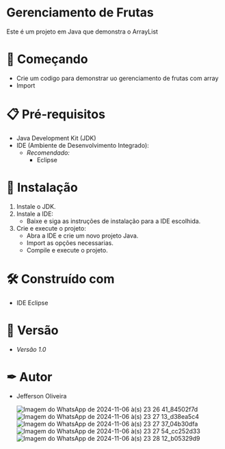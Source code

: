 # Gerenciamento de Frutas

Este é um projeto em Java que demonstra o ArrayList

# 🚀 Começando

- Crie um codigo para demonstrar uo gerenciamento de frutas com array
- Import 

# 📋 Pré-requisitos

- Java Development Kit (JDK)
- IDE (Ambiente de Desenvolvimento Integrado):
  - *Recomendado:*
    - Eclipse

# 🔧 Instalação

1. Instale o JDK.
2. Instale a IDE:
   - Baixe e siga as instruções de instalação para a IDE escolhida.
3. Crie e execute o projeto:
   - Abra a IDE e crie um novo projeto Java.
   - Import as opções necessarias.
   - Compile e execute o projeto.

# 🛠 Construído com 

- IDE Eclipse

# 📌 Versão

- *Versão 1.0*

# ✒ Autor

- Jefferson Oliveira

  ![Imagem do WhatsApp de 2024-11-06 à(s) 23 26 41_84502f7d](https://github.com/user-attachments/assets/f86d4570-d4ca-471c-aad9-966a825f69d0)
  ![Imagem do WhatsApp de 2024-11-06 à(s) 23 27 13_d38ea5c4](https://github.com/user-attachments/assets/a1d408bd-c9a0-4844-ab78-e5fcf18a5fe8)
  ![Imagem do WhatsApp de 2024-11-06 à(s) 23 27 37_04b30dfa](https://github.com/user-attachments/assets/499d10cf-64ba-470f-b1ae-290eb8e3cacc)
  ![Imagem do WhatsApp de 2024-11-06 à(s) 23 27 54_cc252d33](https://github.com/user-attachments/assets/c91bd834-4f3f-41cc-81d0-9d67b6999af0)
  ![Imagem do WhatsApp de 2024-11-06 à(s) 23 28 12_b05329d9](https://github.com/user-attachments/assets/6da4b1b5-814c-453a-90e1-f715b7313bc8)






